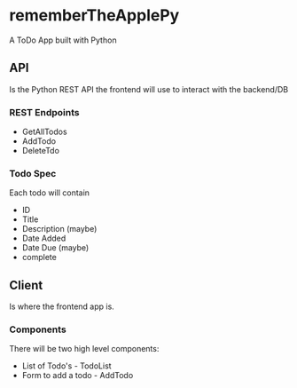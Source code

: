 # rememberTheApplePy

A ToDo App built with Python

## API
Is the Python REST API the frontend will use to interact with the backend/DB

### REST Endpoints
* GetAllTodos
* AddTodo
* DeleteTdo

### Todo Spec
Each todo will contain
* ID
* Title
* Description (maybe)
* Date Added
* Date Due (maybe)
* complete


## Client
Is where the frontend app is.

### Components
There will be two high level components:
* List of Todo's - TodoList
* Form to add a todo - AddTodo